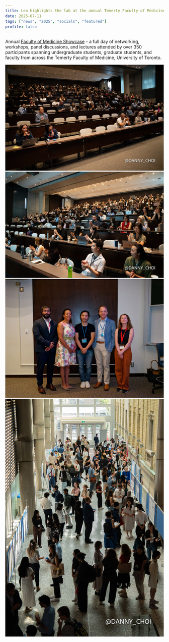 ```yaml
---
title: Leo highlights the lab at the annual Temerty Faculty of Medicine Research Showcase
date: 2025-07-11
tags: ["news", "2025", "socials", "featured"]
profile: false
---
```


Annual [Faculty of Medicine Showcase](https://tfmrs.sa.utoronto.ca/) - a full day of networking, workshops, panel discussions, and lectures attended by over 350 participants spanning undergraduate students, graduate students, and faculty from across the Temerty Faculty of Medicine, University of Toronto. 

![screen reader text](Danny-153-copy.jpg)
![screen reader text](Danny-20-copy.jpg)
![screen reader text](1752684840206.jpg)
![screen reader text](1752684837146.jpg)
